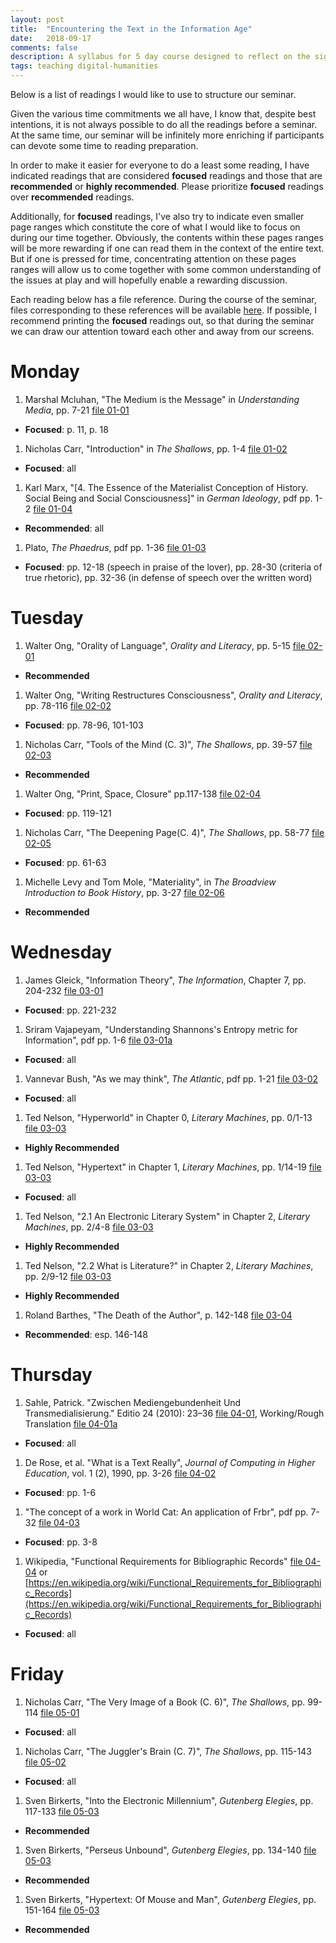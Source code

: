 ```yaml
---
layout: post
title:  "Encountering the Text in the Information Age"
date:   2018-09-17
comments: false
description: A syllabus for 5 day course designed to reflect on the significance of the digital revolution and its impact our ways of thinking books, texts, and information. Originally designed for a week seminar at the University of Porto, November, 2018
tags: teaching digital-humanities
---
```


Below is a list of readings I would like to use to structure our seminar.

Given the various time commitments we all have, I know that, despite best intentions, it is not always possible to do all the readings before a seminar. At the same time, our seminar will be infinitely more enriching if participants can devote some time to reading preparation.

In order to make it easier for everyone to do a least some reading, I have indicated readings that are considered **focused** readings and those that are **recommended** or **highly recommended**. Please prioritize **focused** readings over **recommended** readings.

Additionally, for **focused** readings, I've also try to indicate even smaller page ranges which constitute the core of what I would like to focus on during our time together. Obviously, the contents within these pages ranges will be more rewarding if one can read them in the context of the entire text. But if one is pressed for time, concentrating attention on these pages ranges will allow us to come together with some common understanding of the issues at play and will hopefully enable a rewarding discussion.

Each reading below has a file reference. During the course of the seminar, files corresponding to these references will be available [here](https://drive.google.com/drive/folders/1cZlar7NtUIQlWvdu_yleNudahxjH6_XD?usp=sharing). If possible, I recommend printing the **focused** readings out, so that during the seminar we can draw our attention toward each other and away from our screens.

# Monday

1. Marshal Mcluhan, "The Medium is the Message" in *Understanding Media*, pp. 7-21 [file 01-01](https://drive.google.com/open?id=15w29PROI5FLfr0j1nnDRKAfaf_sR7-xh)
  * **Focused**: p. 11, p. 18
1. Nicholas Carr, "Introduction" in *The Shallows*, pp. 1-4 [file 01-02](https://drive.google.com/open?id=1eG0LGpOJ7113S5Z2j6Vt8RE0AJea75n2)
  * **Focused**: all
1. Karl Marx, "[4. The Essence of the Materialist Conception of History.
Social Being and Social Consciousness]" in *German Ideology*, pdf pp. 1-2 [file 01-04](https://drive.google.com/open?id=1K-Zvi0APWFl2riS7IwKDff9zwEumQMU2)
  * **Recommended**: all
1. Plato, *The Phaedrus*, pdf pp. 1-36 [file 01-03](https://drive.google.com/open?id=1shv7X75cF--_C5vqPN49k0TQcyqjFqgk)
  * **Focused**: pp. 12-18 (speech in praise of the lover), pp. 28-30 (criteria of true rhetoric), pp. 32-36 (in defense of speech over the written word)

# Tuesday

1. Walter Ong, "Orality of Language", *Orality and Literacy*, pp. 5-15 [file 02-01](https://drive.google.com/open?id=1wQedq3gKNtkEC6Kvq6SzQa_EfiW2xSAN)
  * **Recommended**
1. Walter Ong, "Writing Restructures Consciousness", *Orality and Literacy*, pp. 78-116 [file 02-02](https://drive.google.com/open?id=1U56ohdoVmGXOiJ54Efi8siUH2ITprUw-)
  * **Focused**: pp. 78-96, 101-103
1. Nicholas Carr, "Tools of the Mind (C. 3)", *The Shallows*, pp. 39-57 [file 02-03](https://drive.google.com/open?id=1onwAvHGm_Yc6KhQDo5q9aTkRPUzH-ca4)
  * **Recommended**
1. Walter Ong, "Print, Space, Closure" pp.117-138 [file 02-04](https://drive.google.com/open?id=1m4CVRprx1IIqXwZCo2nl_E8tMiWD-Yy4)
  * **Focused**: pp. 119-121
1. Nicholas Carr, "The Deepening Page(C. 4)", *The Shallows*, pp. 58-77 [file 02-05](https://drive.google.com/open?id=1db73sX0exDWgyj3hQtCcWYTzxVeiBLRH)
  * **Focused**: pp. 61-63
1. Michelle Levy and Tom Mole, "Materiality", in *The Broadview Introduction to Book History*, pp. 3-27 [file 02-06](https://drive.google.com/open?id=1TPdtAn8VUVrDHAtHcYp4bEAkYtNE1-vr)
  * **Recommended**

# Wednesday

1. James Gleick, "Information Theory", *The Information*, Chapter 7, pp. 204-232 [file 03-01](https://drive.google.com/open?id=11O5NPPiBMxKX4lY60VZ5E4VpwLMhaAzG)
  * **Focused**: pp. 221-232
1. Sriram Vajapeyam, "Understanding Shannons's Entropy metric for Information", pdf pp. 1-6 [file 03-01a](https://drive.google.com/open?id=1863InlNpdAPIenq9a_gkbqd7soRrWFpr)
  * **Focused**: all
1. Vannevar Bush, "As we may think", *The Atlantic*, pdf pp. 1-21 [file 03-02](https://drive.google.com/open?id=1gj-RPsr2ozdtjBsKx4etd6mBn-Ya-XmH)
  * **Focused**: all
1. Ted Nelson, "Hyperworld" in Chapter 0, *Literary Machines*, pp. 0/1-13 [file 03-03](https://drive.google.com/open?id=1QWabLriGyzV-ZY3SCuD6RP5dCAxgfnlo)
  * **Highly Recommended**
1. Ted Nelson, "Hypertext" in Chapter 1, *Literary Machines*, pp. 1/14-19 [file 03-03](https://drive.google.com/open?id=1QWabLriGyzV-ZY3SCuD6RP5dCAxgfnlo)
  * **Focused**: all
1. Ted Nelson, "2.1 An Electronic Literary System" in Chapter 2,  *Literary Machines*, pp. 2/4-8 [file 03-03](https://drive.google.com/open?id=1QWabLriGyzV-ZY3SCuD6RP5dCAxgfnlo)
  * **Highly Recommended**
1. Ted Nelson, "2.2 What is Literature?" in Chapter 2, *Literary Machines*, pp. 2/9-12 [file 03-03](https://drive.google.com/open?id=1QWabLriGyzV-ZY3SCuD6RP5dCAxgfnlo)
  * **Highly Recommended**
1. Roland Barthes, "The Death of the Author", p. 142-148 [file 03-04](https://drive.google.com/open?id=1RV3W0toGmJ6goLb7RWhypLrwxtKi6JWJ)
  * **Recommended**: esp. 146-148

# Thursday

1. Sahle, Patrick. "Zwischen Mediengebundenheit Und Transmedialisierung." Editio 24 (2010): 23–36 [file 04-01](https://drive.google.com/open?id=1_zvr0-NwPliRB1lltvgIuKvd4BwUjxpY), Working/Rough Translation [file 04-01a](https://drive.google.com/open?id=1cRsl-dA1kmAvIwHikucrmMz4_GF2BEBB)
  * **Focused**: all
1. De Rose, et al. "What is a Text Really", *Journal of Computing in Higher Education*, vol. 1 (2), 1990, pp. 3-26 [file 04-02](https://drive.google.com/open?id=1F-KfS6HGuP7mPK7BlQ_9fxwPdmcIe1ut)
  * **Focused**: pp. 1-6
1. "The concept of a work in World Cat: An application of Frbr", pdf pp. 7-32 [file 04-03](https://drive.google.com/open?id=1kguwUVYeA2AKa9VPtvned5lY1fToCnJk)
  * **Focused**: pp. 3-8
1. Wikipedia, "Functional Requirements for Bibliographic Records" [file 04-04](https://drive.google.com/open?id=1glTY0r2aUnxEOyqN6D5Y7jYaqtvDXjE5) or [https://en.wikipedia.org/wiki/Functional_Requirements_for_Bibliographic_Records](https://en.wikipedia.org/wiki/Functional_Requirements_for_Bibliographic_Records)
  * **Focused**: all

# Friday

1. Nicholas Carr, "The Very Image of a Book (C. 6)", *The Shallows*, pp. 99-114 [file 05-01](https://drive.google.com/open?id=1vKy3eAg4--cJDxMwo-YXLyJvbfO1wHUE)
  * **Focused**: all
1. Nicholas Carr, "The Juggler's Brain (C. 7)", *The Shallows*, pp. 115-143 [file 05-02](https://drive.google.com/open?id=1MDGGOfQO6wGe6qESVX2Z9uP5UjE9gXJL)
  * **Focused**: all
1. Sven Birkerts, "Into the Electronic Millennium", *Gutenberg Elegies*, pp. 117-133 [file 05-03](https://drive.google.com/open?id=146FCBT-MV6gzLCQ11KH_Yg6yVTDJS5L2)
  * **Recommended**
1. Sven Birkerts, "Perseus Unbound", *Gutenberg Elegies*, pp. 134-140 [file 05-03](https://drive.google.com/open?id=146FCBT-MV6gzLCQ11KH_Yg6yVTDJS5L2)
  * **Recommended**
1. Sven Birkerts, "Hypertext: Of Mouse and Man", *Gutenberg Elegies*, pp. 151-164 [file 05-03](https://drive.google.com/open?id=146FCBT-MV6gzLCQ11KH_Yg6yVTDJS5L2)
  * **Recommended**
